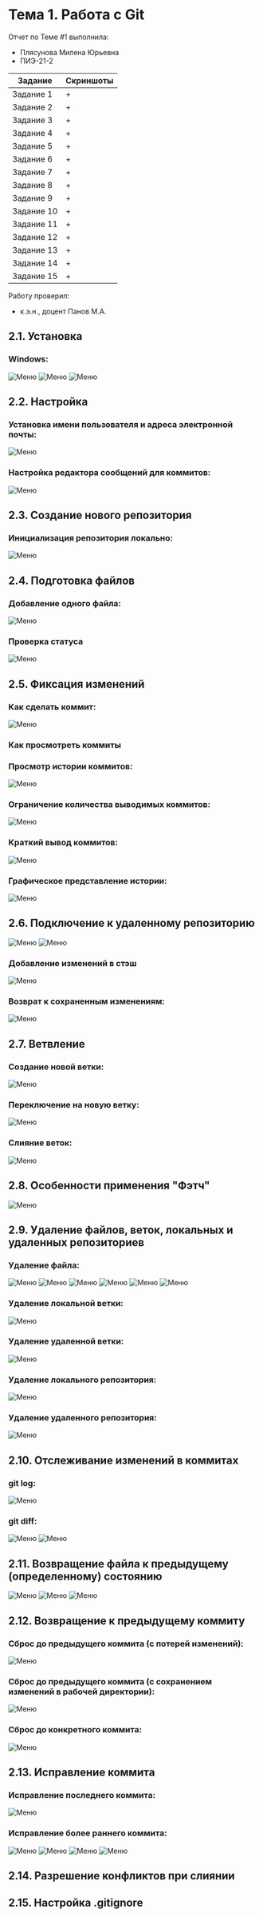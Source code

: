 # Тема 1. Работа с Git
Отчет по Теме #1 выполнила:
- Плясунова Милена Юрьевна
- ПИЭ-21-2

| Задание | Скриншоты |
| ------ | ------ |
| Задание 1 | + |
| Задание 2 | + |
| Задание 3 | + |
| Задание 4 | + |
| Задание 5 | + |
| Задание 6 | + |
| Задание 7 | + |
| Задание 8 | + |
| Задание 9 | + |
| Задание 10 | + |
| Задание 11 | + |
| Задание 12 | + |
| Задание 13 | + |
| Задание 14 | + |
| Задание 15 | + |

Работу проверил:
- к.э.н., доцент Панов М.А.

## 2.1. Установка
### Windows:
![Меню](https://github.com/Alphaverb/Software_Engineering/blob/Tema_1/pic/211.png)
![Меню](https://github.com/Alphaverb/Software_Engineering/blob/Tema_1/pic/212.png)
![Меню](https://github.com/Alphaverb/Software_Engineering/blob/Tema_1/pic/213.png)

## 2.2. Настройка
### Установка имени пользователя и адреса электронной почты:
![Меню](https://github.com/Alphaverb/Software_Engineering/blob/Tema_1/pic/221.png)
### Настройка редактора сообщений для коммитов:
![Меню](https://github.com/Alphaverb/Software_Engineering/blob/Tema_1/pic/222.png)

## 2.3. Создание нового репозитория
### Инициализация репозитория локально:
![Меню](https://github.com/Alphaverb/Software_Engineering/blob/Tema_1/pic/231.png)

## 2.4. Подготовка файлов
### Добавление одного файла:
![Меню](https://github.com/Alphaverb/Software_Engineering/blob/Tema_1/pic/241.png)
### Проверка статуса
![Меню](https://github.com/Alphaverb/Software_Engineering/blob/Tema_1/pic/242.png)

## 2.5. Фиксация изменений
### Как сделать коммит:
![Меню](https://github.com/Alphaverb/Software_Engineering/blob/Tema_1/pic/251.png)
### Как просмотреть коммиты
### Просмотр истории коммитов:
![Меню](https://github.com/Alphaverb/Software_Engineering/blob/Tema_1/pic/252.png)
### Ограничение количества выводимых коммитов:
![Меню](https://github.com/Alphaverb/Software_Engineering/blob/Tema_1/pic/253.png)
### Краткий вывод коммитов:
![Меню](https://github.com/Alphaverb/Software_Engineering/blob/Tema_1/pic/254.png)
### Графическое представление истории:
![Меню](https://github.com/Alphaverb/Software_Engineering/blob/Tema_1/pic/255.png)

## 2.6. Подключение к удаленному репозиторию
![Меню](https://github.com/Alphaverb/Software_Engineering/blob/Tema_1/pic/261.png)
![Меню](https://github.com/Alphaverb/Software_Engineering/blob/Tema_1/pic/262.png)
### Добавление изменений в стэш
![Меню](https://github.com/Alphaverb/Software_Engineering/blob/Tema_1/pic/263.png)
### Возврат к сохраненным изменениям:
![Меню](https://github.com/Alphaverb/Software_Engineering/blob/Tema_1/pic/264.png)

## 2.7. Ветвление
### Создание новой ветки:
![Меню](https://github.com/Alphaverb/Software_Engineering/blob/Tema_1/pic/271.png)
### Переключение на новую ветку:
![Меню](https://github.com/Alphaverb/Software_Engineering/blob/Tema_1/pic/272.png)
### Слияние веток:
![Меню](https://github.com/Alphaverb/Software_Engineering/blob/Tema_1/pic/273.png)

## 2.8. Особенности применения "Фэтч"
![Меню](https://github.com/Alphaverb/Software_Engineering/blob/Tema_1/pic/281.png)

## 2.9. Удаление файлов, веток, локальных и удаленных репозиториев
### Удаление файла:
![Меню](https://github.com/Alphaverb/Software_Engineering/blob/Tema_1/pic/291.png)
![Меню](https://github.com/Alphaverb/Software_Engineering/blob/Tema_1/pic/292.png)
![Меню](https://github.com/Alphaverb/Software_Engineering/blob/Tema_1/pic/293.png)
![Меню](https://github.com/Alphaverb/Software_Engineering/blob/Tema_1/pic/294.png)
![Меню](https://github.com/Alphaverb/Software_Engineering/blob/Tema_1/pic/295.png)
![Меню](https://github.com/Alphaverb/Software_Engineering/blob/Tema_1/pic/296.png)
### Удаление локальной ветки:
![Меню](https://github.com/Alphaverb/Software_Engineering/blob/Tema_1/pic/297.png)
### Удаление удаленной ветки:
![Меню](https://github.com/Alphaverb/Software_Engineering/blob/Tema_1/pic/298.png)
### Удаление локального репозитория:
![Меню](https://github.com/Alphaverb/Software_Engineering/blob/Tema_1/pic/299.png)
### Удаление удаленного репозитория:
![Меню](https://github.com/Alphaverb/Software_Engineering/blob/Tema_1/pic/2910.png)

## 2.10. Отслеживание изменений в коммитах
### git log:
![Меню](https://github.com/Alphaverb/Software_Engineering/blob/Tema_1/pic/2101.png)
### git diff:
![Меню](https://github.com/Alphaverb/Software_Engineering/blob/Tema_1/pic/2102.png)
![Меню](https://github.com/Alphaverb/Software_Engineering/blob/Tema_1/pic/2103.png)

## 2.11. Возвращение файла к предыдущему (определенному) состоянию
![Меню](https://github.com/Alphaverb/Software_Engineering/blob/Tema_1/pic/2111.png)
![Меню](https://github.com/Alphaverb/Software_Engineering/blob/Tema_1/pic/2112.png)
![Меню](https://github.com/Alphaverb/Software_Engineering/blob/Tema_1/pic/2113.png)

## 2.12. Возвращение к предыдущему коммиту
### Сброс до предыдущего коммита (с потерей изменений):
![Меню](https://github.com/Alphaverb/Software_Engineering/blob/Tema_1/pic/2121.png)
### Сброс до предыдущего коммита (с сохранением изменений в рабочей директории):
![Меню](https://github.com/Alphaverb/Software_Engineering/blob/Tema_1/pic/2122.png)
### Сброс до конкретного коммита:
![Меню](https://github.com/Alphaverb/Software_Engineering/blob/Tema_1/pic/2123.png)

## 2.13. Исправление коммита
### Исправление последнего коммита:
![Меню](https://github.com/Alphaverb/Software_Engineering/blob/Tema_1/pic/2131.png)
### Исправление более раннего коммита:
![Меню](https://github.com/Alphaverb/Software_Engineering/blob/Tema_1/pic/2132.png)
![Меню](https://github.com/Alphaverb/Software_Engineering/blob/Tema_1/pic/2133.png)
![Меню](https://github.com/Alphaverb/Software_Engineering/blob/Tema_1/pic/2134.png)
![Меню](https://github.com/Alphaverb/Software_Engineering/blob/Tema_1/pic/2135.png)

## 2.14. Разрешение конфликтов при слиянии

## 2.15. Настройка .gitignore


